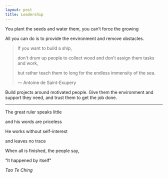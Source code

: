 ```yaml
---
layout: post
title: Leadership
---
```



You plant the seeds and water them, you can’t force the growing  

All you can do is to provide the environment and remove obstacles.


> If you want to build a ship, 
> 
> don't drum up people to collect wood and don't assign them tasks and work, 
> 
> but rather teach them to long for the endless immensity of the sea. 
> 
> — Antoine de Saint-Exupery


Build projects around motivated people. Give them the environment and support they need, and trust them to get the job done.
 

 ---

The great ruler speaks little

and his words are priceless

He works without self-interest

and leaves no trace

When all is finished, the people say,

“It happened by itself"

*Tao Te Ching*


